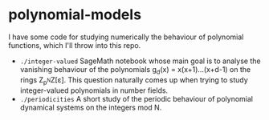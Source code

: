 # polynomial-models

I have some code for studying numerically the behaviour of polynomial functions, which I'll throw into this repo. 

- ```./integer-valued``` SageMath notebook whose main goal is to analyse the vanishing behaviour of the polynomials g<sub>d</sub>(x) = x(x+1)...(x+d-1) on the rings Z<sub>p<sup>N</sup></sub>Z[ε]. This question naturally comes up when trying to study integer-valued polynomials in number fields.
- ```./periodicities``` A short study of the periodic behaviour of polynomial dynamical systems on the integers mod N.
